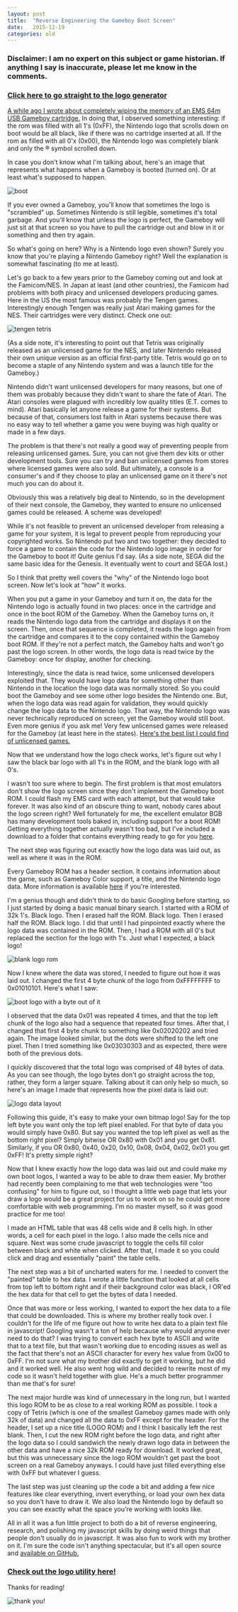 ```yaml
---
layout: post
title:  "Reverse Engineering the Gameboy Boot Screen"
date:   2015-12-19
categories: old
---
```


### Disclaimer: I am no expert on this subject or game historian. If anything I say is inaccurate, please let me know in the comments.

### [Click here to go straight to the logo generator](http://catskull.net/GB-Logo-Generator/)

[A while ago I wrote about completely wiping the memory of an EMS 64m USB Gameboy cartridge.](/erase-an-ems-64-usb-gameboy-cart.html) In doing that, I observed something interesting: if the rom was filled with all 1's (0xFF), the Nintendo logo that scrolls down on boot would be all black, like if there was no cartridge inserted at all. If the rom as filled with all 0'x (0x00), the Nintendo logo was completely blank and only the ® symbol scrolled down.

In case you don't know what I'm talking about, here's an image that represents what happens when a Gameboy is booted (turned on). Or at least what's supposed to happen.

![boot](http://i.imgur.com/V3qm8z5.gif)

If you ever owned a Gameboy, you'll know that sometimes the logo is "scrambled" up. Sometimes Nintendo is still legible, sometimes it's total garbage. And you'll know that unless the logo is perfect, the Gameboy will just sit at that screen so you have to pull the cartridge out and blow in it or something and then try again.

So what's going on here? Why is a Nintendo logo even shown? Surely you know that you're playing a Nintendo Gameboy right? Well the explanation is somewhat fascinating (to me at least).

Let's go back to a few years prior to the Gameboy coming out and look at the Famicom/NES. In Japan at least (and other countries), the Famicom had problems with both piracy and unlicensed developers producing games. Here in the US the most famous was probably the Tengen games. Interestingly enough Tengen was really just Atari making games for the NES. Their cartridges were very distinct. Check one out:

![tengen tetris](http://i.imgur.com/bEw8t6u.png)

(As a side note, it's interesting to point out that Tetris was originally released as an unlicensed game for the NES, and later Nintendo released their own unique version as an official first-party title. Tetris would go on to become a staple of any Nintendo system and was a launch title for the Gameboy.)

Nintendo didn't want unlicensed developers for many reasons, but one of them was probably because they didn't want to share the fate of Atari. The Atari consoles were plagued with incredibly low quality titles (E.T. comes to mind). Atari basically let anyone release a game for their systems. But because of that, consumers lost faith in Atari systems because there was no easy way to tell whether a game you were buying was high quality or made in a few days.

The problem is that there's not really a good way of preventing people from releasing unlicensed games. Sure, you can not give them dev kits or other development tools. Sure you can try and ban unlicensed games from stores where licensed games were also sold. But ultimately, a console is a consumer's and if they choose to play an unlicensed game on it there's not much you can do about it.

Obviously this was a relatively big deal to Nintendo, so in the development of their next console, the Gameboy, they wanted to ensure no unlicensed games could be released. A scheme was developed!

While it's not feasible to prevent an unlicensed developer from releasing a game for your system, it is legal to prevent people from reproducing your copyrighted works. So Nintendo put two and two together: they decided to force a game to contain the code for the Nintendo logo image in order for the Gameboy to boot it!
Quite genius I'd say. (As a side note, SEGA did the same basic idea for the Genesis. It eventually went to court and SEGA lost.)

So I think that pretty well covers the "why" of the Nintendo logo boot screen. Now let's look at "how" it works.

When you put a game in your Gameboy and turn it on, the data for the Nintendo logo is actually found in two places: once in the cartridge and once in the boot ROM of the Gameboy. When the Gameboy turns on, it reads the Nintendo logo data from the cartridge and displays it on the screen. Then, once that sequence is completed, it reads the logo again from the cartridge and compares it to the copy contained within the Gameboy boot ROM. If they're not a perfect match, the Gameboy halts and won't go past the logo screen. In other words, the logo data is read twice by the Gameboy: once for display, another for checking.

Interestingly, since the data is read twice, some unlicensed developers exploited that. They would have logo data for something other than Nintendo in the location the logo data was normally stored. So you could boot the Gameboy and see some other logo besides the Nintendo one. But, when the logo data was read again for validation, they would quickly change the logo data to the Nintendo logo. That way, the Nintendo logo was never technically reproduced on screen, yet the Gameboy would still boot. Even more genius if you ask me! Very few unlicensed games were released for the Gameboy (at least here in the states). [Here's the best list I could find of unlicensed games.](https://tcrf.net/Category:Unlicensed_Game_Boy_games)

Now that we understand how the logo check works, let's figure out why I saw the black bar logo with all 1's in the ROM, and the blank logo with all 0's.

I wasn't too sure where to begin. The first problem is that most emulators don't show the logo screen since they don't implement the Gameboy boot ROM. I could flash my EMS card with each attempt, but that would take forever. It was also kind of an obscure thing to want, nobody cares about the logo screen right? Well fortunately for me, the excellent emulator BGB has many development tools baked in, including support for a boot ROM! Getting everything together actually wasn't too bad, but I've included a download to a folder that contains everything ready to go for you [here](https://drive.google.com/file/d/0B2JWZbiqagfDcW1ENzducVFUd1E/view?usp=sharing).

The next step was figuring out exactly how the logo data was laid out, as well as where it was in the ROM.

Every Gameboy ROM has a header section. It contains information about the game, such as Gameboy Color support, a title, and the Nintendo logo data. More information is available [here](http://gbdev.gg8.se/wiki/articles/The_Cartridge_Header) if you're interested.

I'm a genius though and didn't think to do basic Googling before starting, so I just started by doing a basic manual binary search. I started with a ROM of 32k 1's. Black logo. Then I erased half the ROM. Black logo. Then I erased half the ROM. Black logo. I did that until I had pinpointed exactly where the logo data was contained in the ROM. Then, I had a ROM with all 0's but replaced the section for the logo with 1's. Just what I expected, a black logo!

![blank logo rom](http://i.imgur.com/cIvdPyC.png)

Now I knew where the data was stored, I needed to figure out how it was laid out. I changed the first 4 byte chunk of the logo from 0xFFFFFFFF to 0x01010101. Here's what I saw:

![boot logo with a byte out of it](http://i.imgur.com/2Y9WRki.png)

I observed that the data 0x01 was repeated 4 times, and that the top left chunk of the logo also had a sequence that repeated four times. After that, I changed that first 4 byte chunk to something like 0x02020202 and tried again. The image looked similar, but the dots were shifted to the left one pixel. Then I tried something like 0x03030303 and as expected, there were both of the previous dots.

I quickly discovered that the total logo was comprised of 48 bytes of data. As you can see though, the logo bytes don't go straight across the top, rather, they form a larger square. Talking about it can only help so much, so here's an image I made that represents how the pixel data is laid out:

![logo data layout](http://i.imgur.com/BikSgOo.png)

Following this guide, it's easy to make your own bitmap logo! Say for the top left byte you want only the top left pixel enabled. For that byte of data you would simply have 0x80. But say you wanted the top left pixel as well as the bottom right pixel? Simply bitwise OR 0x80 with 0x01 and you get 0x81. Similarly, if you OR 0x80, 0x40, 0x20, 0x10, 0x08, 0x04, 0x02, 0x01 you get 0xFF! It's pretty simple right?

Now that I knew exactly how the logo data was laid out and could make my own boot logos, I wanted a way to be able to draw them easier. My brother had recently been complaining to me that web technologies were "too confusing" for him to figure out, so I thought a little web page that lets your draw a logo would be a great project for us to work on so he could get more comfortable with web programming. I'm no master myself, so it was good practice for me too!

I made an HTML table that was 48 cells wide and 8 cells high. In other words, a cell for each pixel in the logo. I also made the cells nice and square. Next was some crude javascript to toggle the cells fill color between black and white when clicked. After that, I made it so you could click and drag and essentially "paint" the table cells.

The next step was a bit of uncharted waters for me. I needed to convert the "painted" table to hex data. I wrote a little function that looked at all cells from top left to bottom right and if their background color was black, I OR'ed the hex data for that cell to get the bytes of data I needed.

Once that was more or less working, I wanted to export the hex data to a file that could be downloaded. This is where my brother really took over. I couldn't for the life of me figure out how to write hex data to a plain text file in javascript! Googling wasn't a ton of help because why would anyone ever need to do that? I was trying to convert each hex byte to ASCII and write that to a text file, but that wasn't working due to encoding issues as well as the fact that there's not an ASCII character for every hex value from 0x00 to 0xFF. I'm not sure what my brother did exactly to get it working, but he did and it worked well. He also went hog wild and decided to rewrite most of my code so it wasn't held together with glue. He's a much better programmer than me that's for sure!

The next major hurdle was kind of unnecessary in the long run, but I wanted this logo ROM to be as close to a real working ROM as possible. I took a copy of Tetris (which is one of the smallest Gameboy games made with only 32k of data) and changed all the data to 0xFF except for the header. For the header, I set up a nice title (LOGO ROM) and I think I basically left the rest blank. Then, I cut the new ROM right before the logo data, and right after the logo data so I could sandwich the newly drawn logo data in between the other data and have a nice 32k ROM ready for download. It worked great, but this was unnecessary since the logo ROM wouldn't get past the boot screen on a real Gameboy anyways. I could have just filled everything else with 0xFF but whatever I guess.

The last step was just cleaning up the code a bit and adding a few nice features like clear everything, invert everything, or load your own hex data so you don't have to draw it. We also load the Nintendo logo by default so you can see exactly what the space you're working with looks like.

All in all it was a fun little project to both do a bit of reverse engineering, research, and polishing my javascript skills by doing weird things that people don't usually do in javascript. It was also fun to work with my brother on it. I'm sure the code isn't anything spectacular, but it's all open source and [available on GitHub.](https://github.com/catskull/GB-Logo-Generator)

### [Check out the logo utility here!](http://catskull.net/GB-Logo-Generator/)

Thanks for reading!

![thank you!](http://i.imgur.com/ZlDAY0E.gif)
